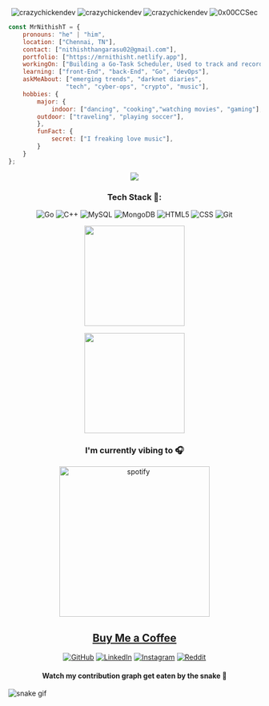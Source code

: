 <!--<p align="center"> <img src="#" /> </p>
<p align="center"> <img src="#" /> </p>-->

<p align="center"> <img src="https://komarev.com/ghpvc/?username=crazychickendev&logoColor=white&color=FFDE59" alt="crazychickendev" /> <img
src="https://img.shields.io/github/followers/crazychickendev?style=social" alt="crazychickendev" /> <img
src="https://img.shields.io/github/last-commit/crazychickendev/CrazyChickenDev" alt="crazychickendev" /> <img
src="https://img.shields.io/twitter/follow/0x00CCSec?label=Follow%20me&style=social" alt="0x00CCSec" /> </p>

```javascript
const MrNithishT = {
    pronouns: "he" | "him",
    location: ["Chennai, TN"],
    contact: ["nithishthangarasu02@gmail.com"],
    portfolio: ["https://mrnithisht.netlify.app"],
    workingOn: ["Building a Go-Task Scheduler, Used to track and record their progress"],
    learning: ["front-End", "back-End", "Go", "devOps"],
    askMeAbout: ["emerging trends", "darknet diaries", 
                "tech", "cyber-ops", "crypto", "music"],
    hobbies: {
        major: {
            indoor: ["dancing", "cooking","watching movies", "gaming"],
	    outdoor: ["traveling", "playing soccer"],
        },
        funFact: {
            secret: ["I freaking love music"],
        }        
    }
};
```
<p align="center"> <img src="https://github.com/CrazyChickenDev/CrazyChickenDev/blob/master/assets/source.gif" /> </p>
<h3 align="center">Tech Stack 🍗:</h3>
<p align="center">
  <img alt="Go" src="https://img.shields.io/badge/-Go-ffb400?style=flat-square&logo=go&logoColor=white" />
  <img alt="C++" src="https://img.shields.io/badge/-C%2B%2B-ffb400?style=flat-square&logo=c%2B%2B&logoColor=white" />
  <img alt="MySQL" src="https://img.shields.io/badge/-MySQL-ffb400?style=flat-square&logo=mysql&logoColor=white" />
  <img alt="MongoDB" src="https://img.shields.io/badge/-MongoDB-ffb400?style=flat-square&logo=mongodb&logoColor=white" />
  <img alt="HTML5" src="https://img.shields.io/badge/-HTML5-ffb400?style=flat-square&logo=html5&logoColor=white" />
  <img alt="CSS" src="https://img.shields.io/badge/-CSS3-ffb400?style=flat-square&logo=css3&logoColor=white" />
  <img alt="Git" src="https://img.shields.io/badge/-Git-ffb400?style=flat-square&logo=git&logoColor=white" />
</p>


<!--START_SECTION:waka-->
<!--END_SECTION:waka-->

<p align="center">
  <a href="https://github.com/anuraghazra/convoychat">
    <img height="200" align="center" src="https://github-readme-stats.vercel.app/api/top-langs/?username=NithishNithi&hide=jupyter%20notebook&theme=dark&show_icons=true&hide_border=false&layout=compact" />
  </a>
</p>
<p align="center">
  <a href="https://github.com/anuraghazra/github-readme-stats">
    <img height="200" align="center" src="https://github-readme-stats.vercel.app/api?username=NithishNithi&show_icons=true&theme=dark&count_private=true" />
  </a>
</p>





<h3 align="center">I'm currently vibing to 🎧</h3>
<p align="center">
	<img src="https://spotify-recently-played-readme.vercel.app/api?user=31czvbttfiy5u2lwvryljv5yiyfq"  alt="spotify" height="300px">
</p>



  <h2 align ="center"><a href="https://www.buymeacoffee.com/mrnithisht" target="_blank">Buy Me a Coffee</a></h2>



<p align="center">
	<a href="https://github.com/NithishNithi"><img src="https://img.icons8.com/bubbles/50/000000/github.png" alt="GitHub"/></a>
	<a href="https://www.linkedin.com/in/nithisht/"><img src="https://img.icons8.com/bubbles/50/000000/linkedin.png" alt="LinkedIn"/></a>
	<a href="https://www.instagram.com/mrnithisht"><img src="https://img.icons8.com/bubbles/50/000000/instagram.png" alt="Instagram"/></a>
        <a href="https://www.reddit.com/user/NithishNithi"><img src="https://img.icons8.com/bubbles/50/000000/reddit.png" alt="Reddit"/></a>
</p>

<h4 align="center">Watch my contribution graph get eaten by the snake 🐍</h4>

![snake gif](https://github.com/NithishNithi/NithishNithi/blob/output/github-contribution-grid-snake.gif)
